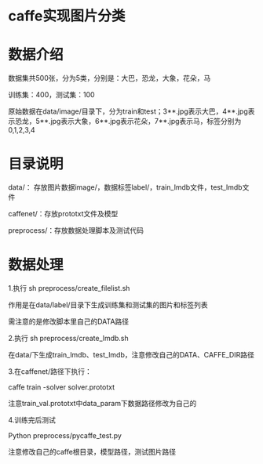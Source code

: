 # caffe实现图片分类

# 数据介绍
数据集共500张，分为5类，分别是：大巴，恐龙，大象，花朵，马

训练集：400，测试集：100

原始数据在data/image/目录下，分为train和test；3**.jpg表示大巴，4**.jpg表示恐龙，5**.jpg表示大象，6**.jpg表示花朵，7**.jpg表示马，标签分别为0,1,2,3,4

# 目录说明
data/： 存放图片数据image/，数据标签label/，train_lmdb文件，test_lmdb文件

caffenet/：存放prototxt文件及模型

preprocess/：存放数据处理脚本及测试代码

# 数据处理
1.执行 sh preprocess/create_filelist.sh 
 
 作用是在data/label/目录下生成训练集和测试集的图片和标签列表

 需注意的是修改脚本里自己的DATA路径

2.执行 sh preprocess/create_lmdb.sh

 在data/下生成train_lmdb、test_lmdb，注意修改自己的DATA、CAFFE_DIR路径

3.在caffenet/路径下执行：

 caffe train -solver solver.prototxt 

 注意train_val.prototxt中data_param下数据路径修改为自己的

4.训练完后测试

 Python preprocess/pycaffe_test.py

 注意修改自己的caffe根目录，模型路径，测试图片路径
